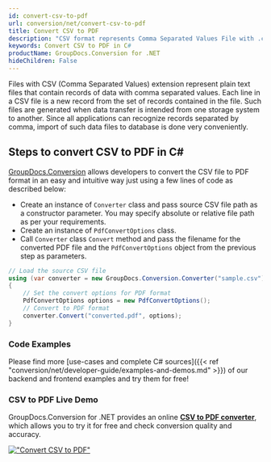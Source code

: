 ```yaml
---
id: convert-csv-to-pdf
url: conversion/net/convert-csv-to-pdf
title: Convert CSV to PDF
description: "CSV format represents Comma Separated Values File with .csv extension. Learn how to convert CSV to PDF file programmatically in C# language using GroupDocs.Conversion for .NET library."
keywords: Convert CSV to PDF in C#
productName: GroupDocs.Conversion for .NET
hideChildren: False
---
```


Files with CSV (Comma Separated Values) extension represent plain text files that contain records of data with comma separated values. Each line in a CSV file is a new record from the set of records contained in the file. Such files are generated when data transfer is intended from one storage system to another. Since all applications can recognize records separated by comma, import of such data files to database is done very conveniently.

## Steps to convert CSV to PDF in C#

[GroupDocs.Conversion](https://products.groupdocs.com/conversion/net) allows developers to convert the CSV file to PDF format in an easy and intuitive way just using a few lines of code as described below:

* Create an instance of `Converter` class and pass source CSV file path as a constructor parameter. You may specify absolute or relative file path as per your requirements. 
* Create an instance of `PdfConvertOptions` class.
* Call `Converter` class `Convert` method and pass the filename for the converted PDF file and the `PdfConvertOptions` object from the previous step as parameters.

```csharp
// Load the source CSV file
using (var converter = new GroupDocs.Conversion.Converter("sample.csv"))
{
    // Set the convert options for PDF format
    PdfConvertOptions options = new PdfConvertOptions();
    // Convert to PDF format
    converter.Convert("converted.pdf", options);
}
```

### Code Examples

Please find more [use-cases and complete C# sources]({{< ref "conversion/net/developer-guide/examples-and-demos.md" >}}) of our backend and frontend examples and try them for free!

### CSV to PDF Live Demo

GroupDocs.Conversion for .NET provides an online [**CSV to PDF converter**](https://products.groupdocs.app/conversion/csv-to-pdf), which allows you to try it for free and check conversion quality and accuracy.

[!["Convert CSV to PDF"](conversion/net/images/convert-csv-to-pdf.png)](https://products.groupdocs.app/conversion/csv-to-pdf)